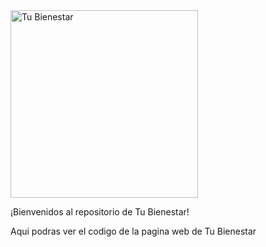 <img width="300" height="300" alt="Tu Bienestar" src="https://github.com/user-attachments/assets/fb3d80bb-063c-4f80-8168-e1a4855e525e" />

<p>¡Bienvenidos al repositorio de Tu Bienestar!</p>

Aqui podras ver el codigo de la pagina web de Tu Bienestar
